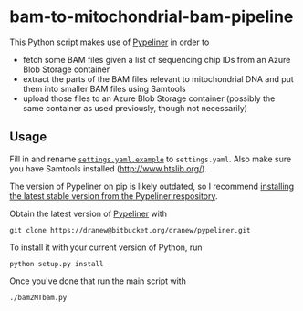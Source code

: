 # bam-to-mitochondrial-bam-pipeline

This Python script makes use of [Pypeliner](https://bitbucket.org/dranew/pypeliner) in order to

- fetch some BAM files given a list of sequencing chip IDs from an Azure
  Blob Storage container
- extract the parts of the BAM files relevant to mitochondrial DNA and
  put them into smaller BAM files using Samtools
- upload those files to an Azure Blob Storage container (possibly the
  same container as used previously, though not necessarily)

## Usage

Fill in and rename [`settings.yaml.example`](settings.yaml.example) to
`settings.yaml`. Also make sure you have Samtools installed
(http://www.htslib.org/).

The version of Pypeliner on pip is likely outdated, so I recommend
[installing the latest stable version from the Pypeliner
respository](https://pypeliner.readthedocs.io/en/latest/installation.html).

Obtain the latest version of [Pypeliner](https://bitbucket.org/dranew/pypeliner) with

```
git clone https://dranew@bitbucket.org/dranew/pypeliner.git
```

To install it with your current version of Python, run

```
python setup.py install
```

Once you've done that run the main script with

```
./bam2MTbam.py
```
